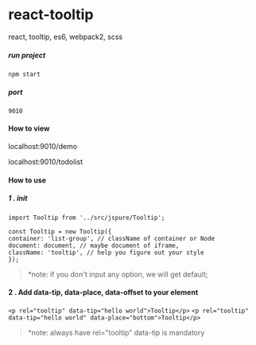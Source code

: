 # react-tooltip
react, tooltip, es6, webpack2, scss

##### run project
`npm start`

##### port
`9010`

#### How to view

localhost:9010/demo

localhost:9010/todolist

#### How to use

#####  1 . init


``` import Tooltip from '../src/jspure/Tooltip'; ```
```
const Tooltip = new Tooltip({
container: 'list-group', // className of container or Node
document: document, // maybe document of iframe,
className: 'tooltip', // help you figure out your style
});
```

> *note: if you don't input any option, we will get default;

#### 2 . Add data-tip, data-place, data-offset to your element

```<p rel="tooltip" data-tip="hello world">Tooltip</p>```
```<p rel="tooltip" data-tip="hello world" data-place="bottom">Tooltip</p>```

> *note: always have rel="tooltip"
> data-tip is mandatory
